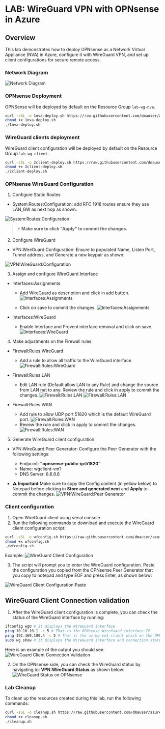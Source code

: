 
# LAB: WireGuard VPN with OPNsense in Azure

## Overview

This lab demonstrates how to deploy OPNsense as a Network Virtual Appliance (NVA) in Azure, configure it with WireGuard VPN, and set up client configurations for secure remote access.

### Network Diagram

![Network Diagram](./diagram.png)

### OPNsense Deployment

OPNSense will be deployed by default on the Resource Group `lab-wg-nva`.

```bash
curl -sSL -o 1nva-deploy.sh https://raw.githubusercontent.com/dmauser/azure-opnsense-labs/main/wireguard/1nva-deploy.sh
chmod +x 1nva-deploy.sh
./1nva-deploy.sh
```

### WireGuard clients deployment

WireGuard client configuration will be deployed by default on the Resource Group `lab-wg-client`.

```bash
curl -sSL -o 2client-deploy.sh https://raw.githubusercontent.com/dmauser/azure-opnsense-labs/main/wireguard/2client-deploy.sh
chmod +x 2client-deploy.sh
./2client-deploy.sh
```

### OPNsense WireGuard Configuration

1. Configure Static Routes

- System:Routes:Configuration: add RFC 1918 routes ensure they use LAN_GW as next hop as shown:

![System:Routes:Configuration](./media/system-routes-configuration.png)

> ⚡ **Make sure to click "Apply" to commit the changes.**

2. Configure WireGuard

- VPN:WireGuard:Configuration: Ensure to populated Name, Listen Port, Tunnel address, and Generate a new keypair as shown:

![VPN:WireGuard:Configuration](./media/vpn-wireguard-configuration.png)

3. Assign and configure WireGuard Interface

- Interfaces:Assignments

    - Add WireGuard as description and click in add button.
![Interfaces:Assignments](./media/interfaces-assignments.png)

    - Click on save to commit the changes.
![Interfaces:Assignments](./media/interfaces-assignments2.png)

- Interfaces:WireGuard

    - Enable Interface and Prevent interface removal and click on save.
![Interfaces:WireGuard](./media/interfaces-wireguard.png)

4. Make adjustments on the Firewall rules

- Firewall:Rules:WireGuard

    - Add a rule to allow all traffic to the WireGuard interface.
![Firewall:Rules:WireGuard](./media/firewall-rules-wireguard.png)

- Firewall:Rules:LAN

    - Edit LAN rule (Default allow LAN to any Rule) and change the source from LAN net to any. Review the rule and click in apply to commit the changes.
![Firewall:Rules:LAN](./media/firewall-rules-lan.png)
![Firewall:Rules:LAN](./media/firewall-rules-lan2.png)

- Firewall:Rules:WAN

    - Add rule to allow UDP port 51820 which is the default WireGuard port.
![Firewall:Rules:WAN](./media/firewall-rules-wan.png)
    - Review the rule and click in apply to commit the changes.
![Firewall:Rules:WAN](./media/firewall-rules-wan2.png)

5. Generate WireGuard client configuration

- VPN:WireGuard:Peer Generator: Configure the Peer Generator with the following settings:
  - Endpoint: **"opnsense-public-ip:51820"**
  - Name: wgclient-vm1
  - DNS Server: 8.8.8.8

- **⚠️ Important** Make sure to copy the Config content (in yellow below) to Notepad before clicking in **Store and generated next** and **Apply** to commit the changes.
![VPN:WireGuard:Peer Generator](./media/vpn-wireguard-peer-generator.png)


### Client configuration

1. Open WireGuard client using serial console.
2. Run the following commands to download and execute the WireGuard client configuration script:

```bash
curl -sSL -o wfconfig.sh https://raw.githubusercontent.com/dmauser/azure-opnsense-labs/main/wireguard/script/wfconfig.sh
chmod +x wfconfig.sh
./wfconfig.sh
```

Example:
![WireGuard Client Configuration](./media/wg-client-config1.png)

3. The script will prompt you to enter the WireGuard configuration. Paste the configuration you copied from the OPNsense Peer Generator that you copy to notepad and type EOF and press Enter, as shown below:

![WireGuard Client Configuration Paste](./media/wg-client-config2.png)

## WireGuard Client Connection validation

1. After the WireGuard client configuration is complete, you can check the status of the WireGuard interface by running:

```bash
ifconfig wg0 # it displays the WireGuard interface
ping 10.10.10.1 -c 5 # That is the OPNsense WireGuard interface IP
ping 192.169.100.4 -c 5 # That is the az-wg-vm1 client which on the OPNSense side.
sudo wg show # It displays the WireGuard interface and connection status
```

Here is an example of the output you should see:
![WireGuard Client Connection Validation](./media/wg-client-validation.png)

2. On the OPNsense side, you can check the WireGuard status by navigating to: **VPN:WireGuard:Status** as shown below:
![WireGuard Status on OPNsense](./media/vpn-wireguard-status.png)

### Lab Cleanup

To clean up the resources created during this lab, run the following commands:

```bash
curl -sSL -o cleanup.sh https://raw.githubusercontent.com/dmauser/azure-opnsense-labs/main/wireguard/3cleanup.sh
chmod +x cleanup.sh
./cleanup.sh
```